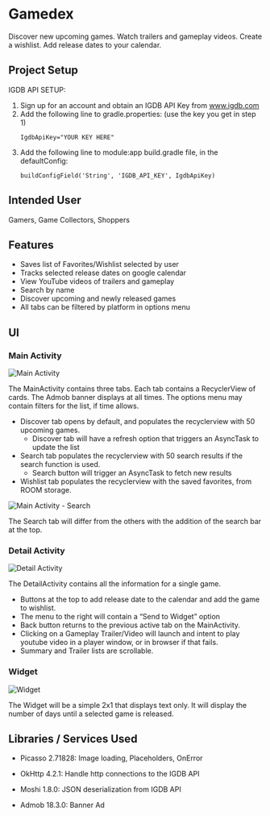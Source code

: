 # Gamedex
Discover new upcoming games.  Watch trailers and gameplay videos.  Create a wishlist.  Add release dates to your calendar.

## Project Setup
IGDB API SETUP:
1. Sign up for an account and obtain an IGDB API Key from www.igdb.com
2. Add the following line to gradle.properties: (use the key you get in step 1)
   ```
   IgdbApiKey="YOUR KEY HERE"
   ```
3. Add the following line to module:app build.gradle file, in the defaultConfig:
   ```
   buildConfigField('String', 'IGDB_API_KEY', IgdbApiKey)
   ```

## Intended User
Gamers, Game Collectors, Shoppers

## Features
- Saves list of Favorites/Wishlist selected by user
- Tracks selected release dates on google calendar
- View YouTube videos of trailers and gameplay
- Search by name
- Discover upcoming and newly released games
- All tabs can be filtered by platform in options menu

## UI
### Main Activity
![Main Activity](https://github.com/joshua-hilborn/Gamedex/blob/master/img/Gamedex%20Mocks-MainActivity.png)

The MainActivity contains three tabs.  Each tab contains a RecyclerView of cards.  The Admob banner displays at all times.  The options menu may contain filters for the list, if time allows.
- Discover tab opens by default, and populates the recyclerview with 50 upcoming games.
  - Discover tab will have a refresh option that triggers an AsyncTask to update the list
- Search tab populates the recyclerview with 50 search results if the search function is used.
  - Search button will trigger an AsyncTask to fetch new results
- Wishlist tab populates the recyclerview with the saved favorites, from ROOM storage.


![Main Activity - Search](https://github.com/joshua-hilborn/Gamedex/blob/master/img/Gamedex%20Mocks-MainActivity%20-%20Search.png)

The Search tab will differ from the others with the addition of the search bar at the top.

### Detail Activity
![Detail Activity](https://github.com/joshua-hilborn/Gamedex/blob/master/img/Gamedex%20Mocks-DetailActivity.png)

The DetailActivity contains all the information for a single game.  
- Buttons at the top to add release date to the calendar and add the game to wishlist.
- The menu to the right will contain a “Send to Widget” option
- Back button returns to the previous active tab on the MainActivity.  
- Clicking on a Gameplay Trailer/Video will launch and intent to play youtube video in a player window, or in browser if that fails.  
- Summary and Trailer lists are scrollable. 


### Widget
![Widget](https://github.com/joshua-hilborn/Gamedex/blob/master/img/Gamedex%20Mocks-Widget.png)

The Widget will be a simple 2x1 that displays text only.  It will display the number of days until a selected game is released.

## Libraries / Services Used
- Picasso 2.71828: Image loading, Placeholders, OnError 
- OkHttp 4.2.1:  Handle http connections to the IGDB API
- Moshi 1.8.0:  JSON deserialization from IGDB API

- Admob 18.3.0: Banner Ad



